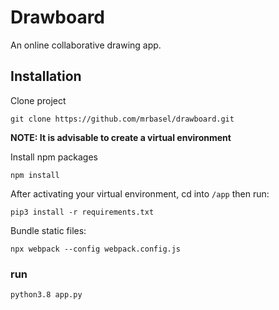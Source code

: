 
# Drawboard
An online collaborative drawing app.

## Installation

Clone project

`git clone https://github.com/mrbasel/drawboard.git`

**NOTE: It is advisable to create a virtual environment**

Install npm packages

`npm install`

After activating your virtual environment, cd into `/app` then run:

`pip3 install -r requirements.txt`

Bundle static files: 

`npx webpack --config webpack.config.js`

### run

`python3.8 app.py`
